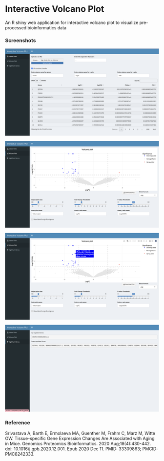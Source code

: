 # Interactive Volcano Plot

An R shiny web application for interactive volcano plot to visualize pre-processed bioinformatics data

### Screenshots

![Screenshot](./screenshots/volcano1.png)

![Screenshot](./screenshots/volcano2.png)

![Screenshot](./screenshots/volcano3.png)

![Screenshot](./screenshots/volcano4.png)

### Reference
Srivastava A, Barth E, Ermolaeva MA, Guenther M, Frahm C, Marz M, Witte OW. Tissue-specific Gene Expression Changes Are Associated with Aging in Mice. Genomics Proteomics Bioinformatics. 2020 Aug;18(4):430-442. doi: 10.1016/j.gpb.2020.12.001. Epub 2020 Dec 11. PMID: 33309863; PMCID: PMC8242333.